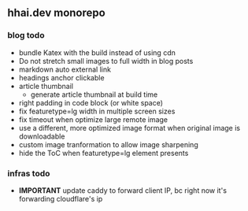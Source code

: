 ## hhai.dev monorepo

### blog todo

- bundle Katex with the build instead of using cdn
- Do not stretch small images to full width in blog posts
- markdown auto external link
- headings anchor clickable
- article thumbnail
    - generate article thumbnail at build time
- right padding in code block (or white space)
- fix featuretype=lg width in multiple screen sizes
- fix timeout when optimize large remote image
- use a different, more optimized image format when original image is downloadable
- custom image tranformation to allow image sharpening
- hide the ToC when featuretype=lg element presents

### infras todo

- **IMPORTANT** update caddy to forward client IP, bc right now it's forwarding
cloudflare's ip
